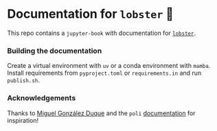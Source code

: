 # Documentation for `lobster` 🦞
This repo contains a `jupyter-book` with documentation for [`lobster`](https://github.com/prescient-design/lobster).

### Building the documentation
Create a virtual environment with `uv` or a conda environment with `mamba`. Install requirements from `pyproject.toml` or `requirements.in` and run `publish.sh`.

### Acknowledgements
Thanks to [Miguel González Duque](https://github.com/miguelgondu) and the `poli` [documentation](https://machinelearninglifescience.github.io/poli-docs/) for inspiration!